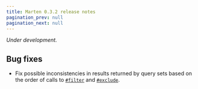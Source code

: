 ```yaml
---
title: Marten 0.3.2 release notes
pagination_prev: null
pagination_next: null
---
```


_Under development._

## Bug fixes

* Fix possible inconsistencies in results returned by query sets based on the order of calls to [`#filter`](../../models-and-databases/reference/query-set#filter) and [`#exclude`](../../models-and-databases/reference/query-set#exclude).

